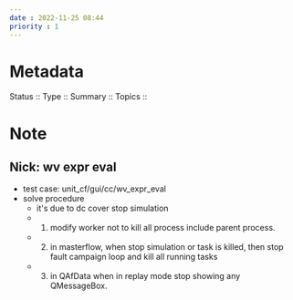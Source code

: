 ```yaml
---
date : 2022-11-25 08:44
priority : 1
---
```

# Metadata
Status ::
Type ::
Summary :: 
Topics :: 
# Note
## Nick: wv expr eval
* test case: unit_cf/gui/cc/wv_expr_eval
* solve procedure
	* it's due to dc cover stop simulation
	* 1. modify worker not to kill all process include parent process.
	* 2. in masterflow, when stop simulation or task is killed, then stop fault campaign loop and kill all running tasks
	* 3. in QAfData when in replay mode stop showing any QMessageBox.